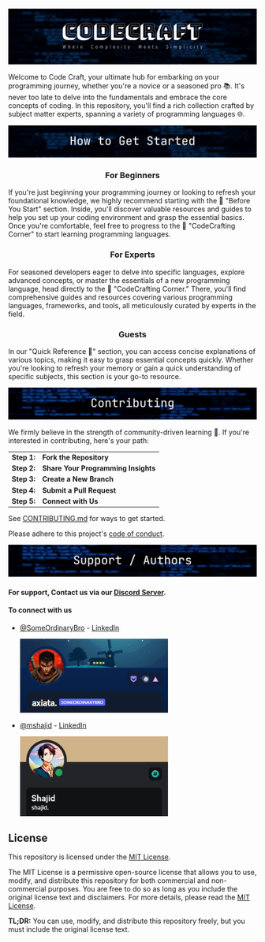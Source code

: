 ![Code Craft Logo](./Assets/README/CodeCraft%20Logo.jpg)

Welcome to Code Craft, your ultimate hub for embarking on your programming journey, whether you're a novice or a seasoned pro 📚. It's never too late to delve into the fundamentals and embrace the core concepts of coding. In this repository, you'll find a rich collection crafted by subject matter experts, spanning a variety of programming languages 🌐.

![How to get started](./Assets/README/How%20to%20get%20started.jpg)

<div style="text-align: center;">
  <h3>For Beginners</h3>
</div>

If you're just beginning your programming journey or looking to refresh your foundational knowledge, we highly recommend starting with the 📂 "Before You Start" section. Inside, you'll discover valuable resources and guides to help you set up your coding environment and grasp the essential basics. Once you're comfortable, feel free to progress to the 📂 "CodeCrafting Corner" to start learning programming languages.

<div style="text-align: center;">
  <h3>For Experts</h3>
</div>

For seasoned developers eager to delve into specific languages, explore advanced concepts, or master the essentials of a new programming language, head directly to the 📂 "CodeCrafting Corner." There, you'll find comprehensive guides and resources covering various programming languages, frameworks, and tools, all meticulously curated by experts in the field.

<div style="text-align: center;">
  <h3>Guests</h3>
</div>

In our "Quick Reference 📂" section, you can access concise explanations of various topics, making it easy to grasp essential concepts quickly. Whether you're looking to refresh your memory or gain a quick understanding of specific subjects, this section is your go-to resource.

![Contributing](./Assets/README/Contributing.jpg)

We firmly believe in the strength of community-driven learning 🌟. If you're interested in contributing, here's your path:

<table>
<tr>
  <td><strong>Step 1:</strong></td>
  <td><strong>Fork the Repository</strong></td>
</tr>
<tr>
  <td><strong>Step 2:</strong></td>
  <td><strong>Share Your Programming Insights</strong></td>
</tr>
<tr>
  <td><strong>Step 3:</strong></td>
  <td><strong>Create a New Branch</strong></td>
</tr>
<tr>
  <td><strong>Step 4:</strong></td>
  <td><strong>Submit a Pull Request</strong></td>
</tr>
<tr>
  <td><strong>Step 5:</strong></td>
  <td><strong>Connect with Us</strong></td>
</tr>
</table>

See [CONTRIBUTING.md](./CONTRIBUTING.md) for ways to get started.

Please adhere to this project's [code of conduct](./CODE_OF_CONDUCT.md).

![Support / Authors](./Assets/README/Support%20and%20Authors.jpg)

#### For support, Contact us via our [Discord Server](https://discord.gg/WSHYZkEgTX).

#### To connect with us

- [@SomeOrdinaryBro](https://github.com/SomeOrdinaryBro) - [LinkedIn](https://www.linkedin.com/in/sajidsabreen/)

  <img src="./Assets/README/Discord-SOB.png" width="300px">

- [@mshajid](https://github.com/mshajid) - [LinkedIn](https://www.linkedin.com/in/shajidshafee/)

  <img src="./Assets/README/Discord-SSh.png" width="300px">

<!-- ![License](./Assets/README/License.jpg) -->

## License

This repository is licensed under the [MIT License](LICENSE).

The MIT License is a permissive open-source license that allows you to use, modify, and distribute this repository for both commercial and non-commercial purposes. You are free to do so as long as you include the original license text and disclaimers. For more details, please read the [MIT License](LICENSE).

**TL;DR:** You can use, modify, and distribute this repository freely, but you must include the original license text.
